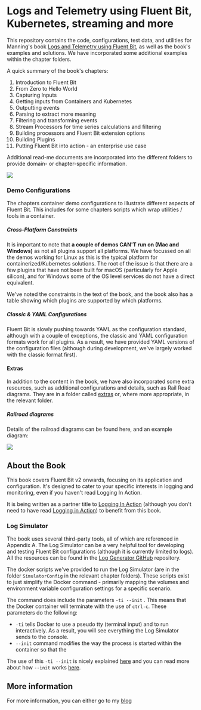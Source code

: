 # Logs and Telemetry using Fluent Bit, Kubernetes, streaming and more
This repository contains the code, configurations, test data, and utilities for Manning's book [Logs and Telemetry using Fluent Bit]([https://www.manning.com/books/fluent-bit-with-kubernetes?utm_source=Phil&utm_medium=affiliate](https://www.manning.com/books/logs-and-telemetry?utm_source=Phil&utm_medium=affiliate)), as well as the book's examples and solutions. We have incorporated some additional examples within the chapter folders.

A quick summary of the book's chapters:

1. Introduction to Fluent Bit
2. From Zero to Hello World
3. Capturing Inputs
4. Getting inputs from Containers and Kubernetes
5. Outputting events
6. Parsing to extract more meaning
7. Filtering and transforming events
8. Stream Processors for time series calculations and filtering
9. Building processors and Fluent Bit extension options
10. Building Plugins
11. Putting Fluent Bit into action - an enterprise use case

Additional read-me documents are incorporated into the different folders to provide domain- or chapter-specific information.

![](https://blog.mp3monster.org/wp-content/uploads/2024/07/wilkins-hi.jpg?w=529)

### Demo Configurations

The chapters container demo configurations to illustrate different aspects of Fluent Bit.  This includes for some chapters scripts which wrap utilities / tools in a container. 

##### Cross-Platform Constraints

It is important to note that **a couple of demos CAN'T run on  (Mac and Windows)** as not all plugins support all platforms. We have focussed on all the demos working for Linux as this is the typical platform for containerized/Kubernetes solutions. The root of the issue is that there are a few plugins that have not been built for macOS (particularly for Apple silicon), and for Windows some of the OS level services do not have a direct equivalent.

We've noted the constraints in the text of the book, and the book also has a table showing which plugins are supported by which platforms.

##### Classic & YAML Configurations

Fluent Bit is slowly pushing towards YAML as the configuration standard, although with a couple of exceptions, the classic and YAML configuration formats work for all plugins. As a result, we have provided YAML versions of the configuration files (although during development, we've largely worked with the classic format first).

#### Extras

In addition to the content in the book, we have also incorporated some extra resources, such as additional configurations and details, such as Rail Road diagrams.  They are in a folder called [extras](https://github.com/mp3monster/Logs-and-Telemetry--Using-Fluent-Bit/tree/main/extras) or, where more appropriate, in the relevant folder.

##### Railroad diagrams

Details of the railroad diagrams can be found here, and an example diagram:

![](https://github.com/mp3monster/Logs-and-Telemetry--Using-Fluent-Bit/blob/main/extras/Syntax%20RailRoad%20Diagrams/Classic%20Configuration%20Format%20Railroad%20Diagram.png?raw=true)

## About the Book
This book covers Fluent Bit v2 onwards, focusing on its application and configuration. It's designed to cater to your specific interests in logging and monitoring, even if you haven't read Logging In Action.

It is being written as a partner title to [Logging In Action](https://www.manning.com/books/logging-in-action?a_aid=Phil) (although you don't need to have read [Logging in Action](https://www.manning.com/books/logging-in-action?a_aid=Phil)) to benefit from this book.



### Log Simulator

The book uses several third-party tools, all of which are referenced in Appendix A. The Log Simulator can be a very helpful tool for developing and testing Fluent Bit configurations (although it is currently limited to logs). All the resources can be found in the [Log Generator GitHub](https://github.com/mp3monster/LogGenerator) repository.

The docker scripts we've provided to run the Log Simulator (are in the folder `SimulatorConfig` in the relevant chapter folders). These scripts exist to just simplify the Docker command - primarily mapping the volumes and environment variable configuration settings for a specific scenario.

The command does include the parameters `-ti --init` .  This means that the Docker container will terminate with the use of `ctrl-c`.  These parameters do the following:

- `-ti` tells Docker to use a pseudo tty (terminal input) and to run interactively. As a result, you will see everything the Log Simulator sends to the console.
- `--init` command modifies the way the process is started within the container so that the 

The use of this `-ti --init` is nicely explained [here](https://www.baeldung.com/ops/docker-init-parameter) and you can read more about how `--init` works [here](https://github.com/krallin/tini).



## More information

For more information, you can either go to my [blog](https://blog.mp3monster.org/publication-contributions/fluent-bit-with-kubernetes/)
